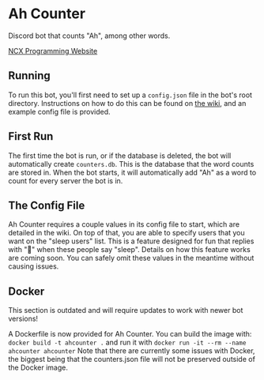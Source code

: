 # Ah Counter
Discord bot that counts "Ah", among other words.

[NCX Programming Website](https://ncxprogramming.com/programs/ahcounter)

## Running
To run this bot, you'll first need to set up a `config.json` file in the bot's root directory. Instructions on how to do this can be found on [the wiki](https://github.com/NinjaCheetah/AhCounter/wiki), and an example config file is provided.

## First Run
The first time the bot is run, or if the database is deleted, the bot will automatically create `counters.db`. This is the database that the word counts are stored in. When the bot starts, it will automatically add "Ah" as a word to count for every server the bot is in.

## The Config File
Ah Counter requires a couple values in its config file to start, which are detailed in the wiki. On top of that, you are able to specify users that you want on the "sleep users" list. This is a feature designed for fun that replies with "🧢" when these people say "sleep". Details on how this feature works are coming soon. You can safely omit these values in the meantime without causing issues.


## Docker
This section is outdated and will require updates to work with newer bot versions!

A Dockerfile is now provided for Ah Counter. You can build the image with:
`docker build -t ahcounter .`
and run it with
`docker run -it --rm --name ahcounter ahcounter`
Note that there are currently some issues with Docker, the biggest being that the counters.json file will not be preserved outside of the Docker image.
